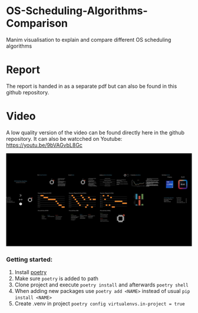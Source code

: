 # OS-Scheduling-Algorithms-Comparison
Manim visualisation to explain and compare different OS scheduling algorithms 

# Report
The report is handed in as a separate pdf but can also be found in this github repository. 

# Video
A low quality version of the video can be found directly here in the github repository.
It can also be watcched on Youtube: https://youtu.be/9bVAGvbL8Gc

![Endcard Video](./img/Endcard.png)

### Getting started:
1. Install [poetry](https://python-poetry.org/docs/basic-usage/) 
2. Make sure ``poetry`` is added to path 
3. Clone project and execute ``poetry install`` and afterwards ``poetry shell``
4. When adding new packages use ``poetry add <NAME>`` instead of usual ``pip install <NAME>``
5. Create .venv in project ``poetry config virtualenvs.in-project = true``
